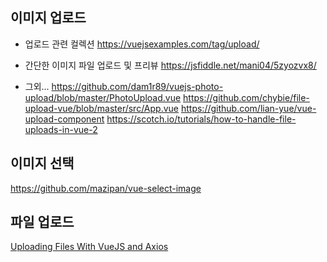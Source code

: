 ## 이미지 업로드
- 업로드 관련 컬렉션
https://vuejsexamples.com/tag/upload/

- 간단한 이미지 파일 업로드 및 프리뷰
https://jsfiddle.net/mani04/5zyozvx8/

- 그외...
https://github.com/dam1r89/vuejs-photo-upload/blob/master/PhotoUpload.vue
https://github.com/chybie/file-upload-vue/blob/master/src/App.vue
https://github.com/lian-yue/vue-upload-component
https://scotch.io/tutorials/how-to-handle-file-uploads-in-vue-2

## 이미지 선택
https://github.com/mazipan/vue-select-image

## 파일 업로드
[Uploading Files With VueJS and Axios](https://serversideup.net/uploading-files-vuejs-axios/)
